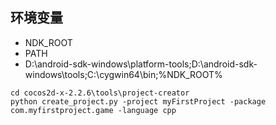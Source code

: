 
## 环境变量

- NDK_ROOT
- PATH
- D:\android-sdk-windows\platform-tools;D:\android-sdk-windows\tools;C:\cygwin64\bin;%NDK_ROOT%

```shell
cd cocos2d-x-2.2.6\tools\project-creator
python create_project.py -project myFirstProject -package com.myfirstproject.game -language cpp
```
